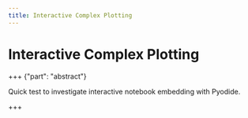 ```yaml
---
title: Interactive Complex Plotting
---
```


# Interactive Complex Plotting

+++ {"part": "abstract"}

Quick test to investigate interactive notebook embedding with Pyodide.

+++


